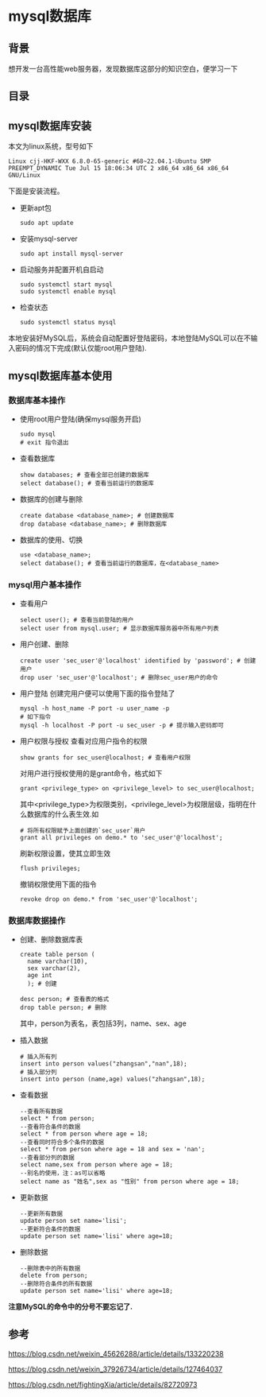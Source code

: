# mysql数据库

## 背景

想开发一台高性能web服务器，发现数据库这部分的知识空白，便学习一下

## 目录

## mysql数据库安装

本文为linux系统，型号如下
```shell
Linux cjj-HKF-WXX 6.8.0-65-generic #68~22.04.1-Ubuntu SMP PREEMPT_DYNAMIC Tue Jul 15 18:06:34 UTC 2 x86_64 x86_64 x86_64 GNU/Linux
```

下面是安装流程。

- 更新apt包
  ```shell
  sudo apt update
  ```

- 安装mysql-server
  ```shell
  sudo apt install mysql-server 
  ```

- 启动服务并配置开机自启动
  ```shell
  sudo systemctl start mysql
  sudo systemctl enable mysql
  ```   

- 检查状态
  ```shell
  sudo systemctl status mysql
  ```

本地安装好MySQL后，系统会自动配置好登陆密码，本地登陆MySQL可以在不输入密码的情况下完成(默认仅能root用户登陆).

## mysql数据库基本使用

### 数据库基本操作

- 使用root用户登陆(确保mysql服务开启)
  ```shell
  sudo mysql
  # exit 指令退出
  ```

- 查看数据库
  ```shell
  show databases; # 查看全部已创建的数据库
  select database(); # 查看当前运行的数据库
  ```

- 数据库的创建与删除
  ```shell
  create database <database_name>; # 创建数据库
  drop database <database_name>; # 删除数据库
  ```

- 数据库的使用、切换
  ```shell
  use <database_name>;
  select database(); # 查看当前运行的数据库，在<database_name>
  ```

### mysql用户基本操作

- 查看用户
  ```shell
  select user(); # 查看当前登陆的用户
  select user from mysql.user; # 显示数据库服务器中所有用户列表
  ```

- 用户创建、删除
  ```shell
  create user 'sec_user'@'localhost' identified by 'password'; # 创建用户
  drop user 'sec_user'@'localhost'; # 删除sec_user用户的命令
  ```

- 用户登陆
  创建完用户便可以使用下面的指令登陆了
  ```shell
  mysql -h host_name -P port -u user_name -p
  # 如下指令
  mysql -h localhost -P port -u sec_user -p # 提示输入密码即可
  ```

- 用户权限与授权
  查看对应用户指令的权限
  ```shell
  show grants for sec_user@localhost; # 查看用户权限
  ```

  对用户进行授权使用的是grant命令，格式如下
  ```shell
  grant <privilege_type> on <privilege_level> to sec_user@localhost;
  ```

  其中<privilege_type>为权限类别，<privilege_level>为权限层级，指明在什么数据库的什么表生效.如
  <br>
  ```shell
  # 将所有权限赋予上面创建的`sec_user`用户
  grant all privileges on demo.* to 'sec_user'@'localhost';
  ```

  刷新权限设置，使其立即生效
  ```shell
  flush privileges;
  ```

  撤销权限使用下面的指令
  ```shell
  revoke drop on demo.* from 'sec_user'@'localhost';
  ```

### 数据库数据操作

- 创建、删除数据库表
  ```shell
  create table person (
    name varchar(10),
    sex varchar(2),
    age int
    ); # 创建

  desc person; # 查看表的格式
  drop table person; # 删除
  ```
  其中，person为表名，表包括3列，name、sex、age

- 插入数据
  ```shell
  # 插入所有列
  insert into person values("zhangsan","nan",18);
  # 插入部分列
  insert into person (name,age) values("zhangsan",18);
  ```

- 查看数据
  ```shell
  --查看所有数据
  select * from person;
  --查看符合条件的数据
  select * from person where age = 18;
  --查看同时符合多个条件的数据
  select * from person where age = 18 and sex = 'nan';
  --查看部分列的数据
  select name,sex from person where age = 18;
  --别名的使用，注：as可以省略
  select name as "姓名",sex as "性别" from person where age = 18;
  ```

- 更新数据
  ```shell
  --更新所有数据
  update person set name='lisi';
  --更新符合条件的数据
  update person set name='lisi' where age=18;
  ```

- 删除数据
  ```shell
  --删除表中的所有数据
  delete from person;
  --删除符合条件的所有数据
  update person set name='lisi' where age=18;
  ```


**注意MySQL的命令中的分号不要忘记了.**



## 参考

https://blog.csdn.net/weixin_45626288/article/details/133220238

https://blog.csdn.net/weixin_37926734/article/details/127464037

https://blog.csdn.net/fightingXia/article/details/82720973
